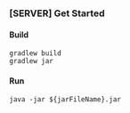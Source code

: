 ### [SERVER] Get Started

#### Build

```
gradlew build
gradlew jar
```

#### Run

```
java -jar ${jarFileName}.jar
```

<br>
<br>